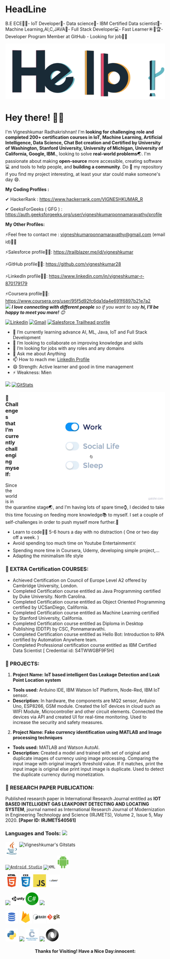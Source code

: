 <!--HeadLines -->

# HeadLine

B.E ECE👨‍🎓- IoT Developer🌟- Data science🌟- IBM Certified Data scientist🌟- Machine Learning,AI,C,JAVA🌟- Full Stack Developer💻- Fast Learner☀️🥇🏆- Developer Program Member at GitHub - Looking for job🙋‍♂️


<p align="center"> <img src="https://github.com/vigneshkumar28/vigneshkumar28/blob/main/hello.gif" alt="hello" /> </p>

<!-- Greeting -->
# Hey there! :wave::smiley:



<!--Introduction -->
I'm Vigneshkumar Radhakrishnan! I'm **looking for challenging role and completed 200+ certification courses in IoT, Machine Learning, Artificial Intelligence, Data Science, Chat Bot creation and Certified by University of Washington, Stanford University, University of Michigan, University of California, Google, IBM.**, looking to solve **real-world problems**:earth_asia:. I'm passionate about making **open-source** more accessible, creating software:computer: and tools to help people, and **building a community**. Do :star2: my repository if you find my project interesting, at least your star could make someone's day :smile:.


**My Coding Profiles :**

✔ HackerRank : https://www.hackerrank.com/VIGNESHKUMAR_R

✔ GeeksForGeeks ( GFG ) : https://auth.geeksforgeeks.org/user/vigneshkumarponnamaravathy/profile


**My Other Profiles:**

⚡Feel free to contact me :  vigneshkumarponnamaravathy@gmail.com (email id)📩📧

⚡Salesforce profile👨‍🎓: https://trailblazer.me/id/vigneshkumar

⚡GitHub profile👨‍🎓: https://github.com/vigneshkumar28

⚡LinkedIn profile👨‍🎓: https://www.linkedin.com/in/vigneshkumar-r-870179179

⚡Coursera profile👨‍🎓: https://www.coursera.org/user/95f5d92fc6da1da4e691f6897b21e7a2
<br>
<img src="https://media.giphy.com/media/LnQjpWaON8nhr21vNW/giphy.gif" width="40"> <em><b>I love connecting with different people</b> so if you want to say <b>hi, I'll be happy to meet you more!</b> :blush:</em>


<!-- Your badges -->
[![Linkedin](https://img.shields.io/badge/-VigneshkumarR-blue?style=flat&logo=Linkedin&logoColor=white)](https://www.linkedin.com/in/vigneshkumar-r-870179179)
[![Gmail](https://img.shields.io/badge/-vigneshkumarponnamaravathy-c14438?style=flat&logo=Gmail&logoColor=white)](mailto:vigneshkumarponnamaravathy@gmail.com)
[![Salesforce Trailhead profile](https://img.shields.io/badge/-Salesforce_Trailhead_profile-white?style=flat&logo=Salesforce&logoColor=blue)](https://trailblazer.me/id/vigneshkumar) 

- 🌱 I’m currently learning advance AI, ML, Java, IoT and Full Stack Development
- 👯 I’m looking to collaborate on improving knowledge and skills
- 🤔 I’m looking for jobs with any roles and any domains
- 💬 Ask me about Anything
- 📫 How to reach me: [LinkedIn Profile](https://www.linkedin.com/in/vigneshkumar-r-870179179)
- 😄 Strength: Active learner and good in time management
- ⚡ Weakness: Mien


<!-- Profile View Count and GitStats -->
![](https://komarev.com/ghpvc/?username=vigneshkumar28&style=flat)
[![GitStats](https://img.shields.io/badge/-vigneshkumar28_Gitstats-black?style=flat&labelColor=black&logo=github&logoColor=white)](https://gitstats.me/vigneshkumar28)

<!-- gif Image -->
<img src="https://github.com/vigneshkumar28/vigneshkumar28/blob/main/life_balance.gif" alt="side Image" align="right" width="460" height="auto" />

### 🌱 Challenges that I’m currently challenging myself:
Since the world is in the quarantine stage:earth_asia:, and I’m having lots of spare time:watch:, I decided to take this time focusing on feeding more knowledge:books: to myself. I set a couple of self-challenges in order to push myself more further.:running: 

* Learn to code:man_technologist: 5-6 hours a day with no distraction ( One or two day off a week. )
* Avoid spending too much time on Youtube Entertainment:skull_and_crossbones:
* Spending more time in Coursera, Udemy, developing simple project,...
* Adapting the minimalism life style

### 🌱 EXTRA Certification COURSES:
*	Achieved Certification on Council of Europe Level A2 offered by Cambridge University, London.
*	Completed Certification course entitled as Java Programming certified by Duke University. North Carolina.
*	Completed Certification course entitled as Object Oriented Programming certified by UCSanDiego, California.
*	Completed Certification course entitled as Machine Learning certified by Stanford University, California.
*	Completed Certification course entitled as Diploma in Desktop Publishing (DDTP) by CSC, Ponnamaravathi.
*	Completed Certification course entitled as Hello Bot: Introduction to RPA certified by Automation Anywhere team.
*	Completed Professional certification course entitled as IBM Certified Data Scientist [ Credential id: S4TWWGBF9F5H]


### 🌱 PROJECTS:
1)	**Project Name: IoT based intelligent Gas Leakage Detection and Leak Point Location system**
*	**Tools used:** Arduino IDE, IBM Watson IoT Platform, Node-Red, IBM IoT sensor.
*	**Description:** In hardware, the components are MQ2 sensor, Arduino Uno, ESP8266, GSM module. Created the IoT devices in cloud such as WIFI Module, Microcontroller and other circuit elements. Connected the devices via API and created UI for real-time monitoring. Used to increase the security and safety measures.
2)	**Project Name: Fake currency identification using MATLAB and Image processing techniques**
*	**Tools used:** MATLAB and Watson AutoAI.
*	**Description:** Created a model and trained with set of original and duplicate images of currency using image processing. Comparing the input image with original image’s threshold value. If it matches, print the input image is original else print input image is duplicate. Used to detect the duplicate currency during monetization.

### 🌱 RESEARCH PAPER PUBLICATION:
Published research paper in International Research Journal entitled as **IOT BASED INTELLIGENT GAS LEAKPOINT DETECTING AND LOCATING SYSTEM**, journal named as International Research Journal of Modernization in Engineering Technology and Science (IRJMETS), Volume 2, Issue 5, May 2020. **[Paper ID: IRJMETS40561]**


 ### Languages and Tools: <img src="https://media.giphy.com/media/WUlplcMpOCEmTGBtBW/giphy.gif" width="30">
<p> <!-- GitHub README Stats -->
  <a href="https://gitstats.me/vigneshkumar28">
    <img width="460" height="auto" align="right" alt="Vigneshkumar's Gitstats" 
         src="https://github-readme-stats.vercel.app/api?username=vigneshkumar28&show_icons=true&theme=algolia&count_private=true&include_all_commits=true" /> 
  <!--  <img width="30%" height="auto" align="right" alt="Vigneshkumar's Gitstats" 
         src="https://github-readme-stats.vercel.app/api/top-langs/?username=vigneshkumar28&layout=compact" />
<!-- NOTE: Top languages does not indicate my skill level or something like that, it's a github metric of which languages i have the most code on github. -->
  </a>
 <!-- icons -->
<code><a href = "https://www.java.com/en/"><img height="40" src="https://raw.githubusercontent.com/github/explore/80688e429a7d4ef2fca1e82350fe8e3517d3494d/topics/java/java.png" alt="Java"></a></code>
<code><a href = "https://developer.android.com/studio"><img height="40" src="https://upload.wikimedia.org/wikipedia/commons/thumb/3/34/Android_Studio_icon.svg/512px-Android_Studio_icon.svg.png" alt="Android Studio"></a></code>
<code><img height="40" src="https://image.flaticon.com/icons/svg/2306/2306209.svg" alt="XML"></code>
<code><a href = "https://www.android.com/intl/en_in/"><img height="40" src="https://raw.githubusercontent.com/github/explore/80688e429a7d4ef2fca1e82350fe8e3517d3494d/topics/android/android.png" alt="Android"></a></code>
<br/>

<code><a href = "https://developer.mozilla.org/en-US/docs/Web/Guide/HTML/HTML5"><img height="40" src="https://raw.githubusercontent.com/github/explore/80688e429a7d4ef2fca1e82350fe8e3517d3494d/topics/html/html.png"></a></code>
<code><a href = "https://developer.mozilla.org/en-US/docs/Archive/CSS3"><img height="40" src="https://raw.githubusercontent.com/github/explore/80688e429a7d4ef2fca1e82350fe8e3517d3494d/topics/css/css.png"></a></code>
<code><a href = "https://developer.mozilla.org/en-US/docs/Web/JavaScript"><img height="40" src="https://raw.githubusercontent.com/github/explore/80688e429a7d4ef2fca1e82350fe8e3517d3494d/topics/javascript/javascript.png"></a></code>
<code><a href = "https://jquery.com/"><img height="40" src="https://raw.githubusercontent.com/github/explore/80688e429a7d4ef2fca1e82350fe8e3517d3494d/topics/jquery/jquery.png"></a></code> 
<br/>

<code><a href = "https://code.visualstudio.com/"><img height="40" src="https://upload.wikimedia.org/wikipedia/commons/thumb/9/9a/Visual_Studio_Code_1.35_icon.svg/1200px-Visual_Studio_Code_1.35_icon.svg.png"></a></code>
<code><a href = "https://unity.com/"><img height="40" src="https://raw.githubusercontent.com/github/explore/80688e429a7d4ef2fca1e82350fe8e3517d3494d/topics/unity/unity.png"></a></code>
<code><a href = "https://docs.microsoft.com/en-us/dotnet/csharp/"><img height="40" src="https://raw.githubusercontent.com/github/explore/80688e429a7d4ef2fca1e82350fe8e3517d3494d/topics/csharp/csharp.png"></a></code>
<code><a href = "https://www.jetbrains.com/rider/"><img height="40" src="https://resources.jetbrains.com/storage/products/rider/img/meta/rider_logo_300x300.png"></a></code>
<br/>

<code><a href = "https://www.w3schools.com/sql/"><img height="40" src="https://raw.githubusercontent.com/github/explore/80688e429a7d4ef2fca1e82350fe8e3517d3494d/topics/sql/sql.png"></a></code>
<code><a href = "https://firebase.google.com/"><img height="40" src="https://raw.githubusercontent.com/github/explore/80688e429a7d4ef2fca1e82350fe8e3517d3494d/topics/firebase/firebase.png"></a></code>
<code><a href = "https://www.gnu.org/software/bash/"><img height="40" src="https://raw.githubusercontent.com/github/explore/80688e429a7d4ef2fca1e82350fe8e3517d3494d/topics/bash/bash.png"></a></code>
<code><a href = "https://git-scm.com/"><img height="40" src="https://raw.githubusercontent.com/github/explore/80688e429a7d4ef2fca1e82350fe8e3517d3494d/topics/git/git.png"></a></code>
<br/>


<code><a href = "https://www.python.org/"><img height="40" src="https://raw.githubusercontent.com/github/explore/80688e429a7d4ef2fca1e82350fe8e3517d3494d/topics/python/python.png"></a></code>
<code><a href = "https://www.jetbrains.com/pycharm/"><img height="40" src="https://resources.jetbrains.com/storage/products/pycharm/img/meta/pycharm_logo_300x300.png"></a></code>
<code><img height="40" src="https://raw.githubusercontent.com/github/explore/80688e429a7d4ef2fca1e82350fe8e3517d3494d/topics/c/c.png" alt="C Language"></code>
<code><a href = "https://www.adobe.com/in/products/illustrator.html"><img height="40" src="https://upload.wikimedia.org/wikipedia/commons/thumb/f/fb/Adobe_Illustrator_CC_icon.svg/616px-Adobe_Illustrator_CC_icon.svg.png"></a></code>
<code><a href = "https://www.json.org/json-en.html"><img height="40" src="https://raw.githubusercontent.com/github/explore/80688e429a7d4ef2fca1e82350fe8e3517d3494d/topics/json/json.png"></a></code>
<br/>

</p>


<h4 align="center"> Thanks for Visiting! Have a Nice Day:innocent:</h4>
